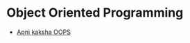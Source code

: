 # Object Oriented Programming

- [Apni kaksha OOPS](https://drive.google.com/file/d/1CljO4lsVcxLXj59X0OMBB5WNhG0fzVOw/view)
